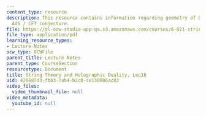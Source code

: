 ```yaml
---
content_type: resource
description: This resource contains information regarding geometry of D-branes and
  AdS / CFT conjecture.
file: https://ol-ocw-studio-app-qa.s3.amazonaws.com/courses/8-821-string-theory-and-holographic-duality-fall-2014/426687d3fbb37ab4b2c8ce130806ac83_MIT8_821S15_Lec16.pdf
file_type: application/pdf
learning_resource_types:
- Lecture Notes
ocw_type: OCWFile
parent_title: Lecture Notes
parent_type: CourseSection
resourcetype: Document
title: String Theory and Holographic Duality, Lec16
uid: 426687d3-fbb3-7ab4-b2c8-ce130806ac83
video_files:
  video_thumbnail_file: null
video_metadata:
  youtube_id: null
---
```

